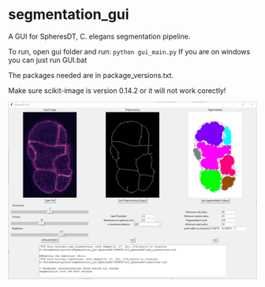 # segmentation_gui

A GUI for SpheresDT, C. elegans segmentation pipeline.

To run, open gui folder and run: `python gui_main.py`
If you are on windows you can just run GUI.bat

The packages needed are in package_versions.txt. 

Make sure scikit-image is version 0.14.2 or it will not work corectly!

![screenshot](screenshot.png)